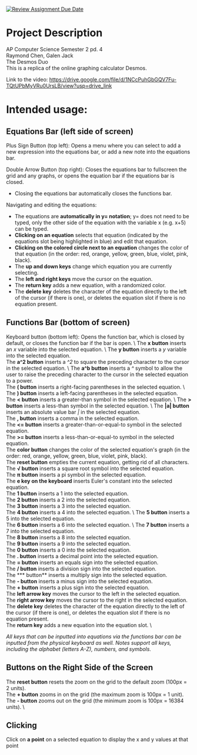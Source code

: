 [![Review Assignment Due Date](https://classroom.github.com/assets/deadline-readme-button-22041afd0340ce965d47ae6ef1cefeee28c7c493a6346c4f15d667ab976d596c.svg)](https://classroom.github.com/a/YxXKqIeT)
# Project Description

AP Computer Science Semester 2 pd. 4 \
Raymond Chen, Galen Jack \
The Desmos Duo \
This is a replica of the online graphing calculator Desmos. 

Link to the video: https://drive.google.com/file/d/1NCcPuhGbGQV7Fu-TQtUPbMyVRu0UrsLB/view?usp=drive_link 

# Intended usage:

## Equations Bar (left side of screen)
Plus Sign Button (top left): Opens a menu where you can select to add a new expression into the equations bar, or add a new note into the equations bar.

Double Arrow Button (top right): Closes the equations bar to fullscreen the grid and any graphs, or opens the equation bar if the equations bar is closed.
- Closing the equations bar automatically closes the functions bar. 

Navigating and editing the equations:
- The equations are **automatically in y= notation**; y= does not need to be typed, only the other side of the equation with the variable x (e.g. x+5) can be typed.
- **Clicking on an equation** selects that equation (indicated by the equations slot being highlighted in blue) and edit that equation.
- **Clicking on the colored circle next to an equation** changes the color of that equation (in the order: red, orange, yellow, green, blue, violet, pink, black).
- The **up and down keys** change which equation you are currently selecting.
- The **left and right keys** move the cursor on the equation.
- The **return key** adds a new equation, with a randomized color.
- The **delete key** deletes the character of the equation directly to the left of the cursor (if there is one), or deletes the equation slot if there is no equation present.

## Functions Bar (bottom of screen)
Keyboard button (bottom left): Opens the function bar, which is closed by default, or closes the function bar if the bar is open. \ 
The **x button** inserts an *x* variable into the selected equation. \ 
The **y button** inserts a *y* variable into the selected equation. \
The **a^2 button** inserts a *^2* to square the preceding character to the cursor in the selected equation. \ 
The **a^b button** inserts a *^* symbol to allow the user to raise the preceding character to the cursor in the selected equation to a power. \
The **( button** inserts a right-facing parentheses in the selected equation. \ 
The **) button** inserts a left-facing parentheses in the selected equation. \
The **< button** inserts a greater-than symbol in the selected equation. \ 
The **> button** inserts a less-than symbol in the selected equation. \ 
The **|a| button** inserts an absolute value bar *|* in the selected equation. \
The **, button** inserts a comma in the selected equation. \
The **<= button** inserts a greater-than-or-equal-to symbol in the selected equation. \
The **>= button** inserts a less-than-or-equal-to symbol in the selected equation. \
The **color button** changes the color of the selected equation's graph (in the order: red, orange, yellow, green, blue, violet, pink, black). \
The **reset button** empties the current equation, getting rid of all characters. \
The **√ button** inserts a square root symbol into the selected equation. \
The **π button** inserts a pi symbol in the selected equation. \
The **e key on the keyboard** inserts Euler's constant into the selected equation. \
The **1 button** inserts a 1 into the selected equation. \
The **2 button** inserts a 2 into the selected equation. \
The **3 button** inserts a 3 into the selected equation. \
The **4 button** inserts a 4 into the selected equation. \ 
The **5 button** inserts a 5 into the selected equation. \
The **6 button** inserts a 6 into the selected equation. \ 
The **7 button** inserts a 7 into the selected equation. \
The **8 button** inserts a 8 into the selected equation. \
The **9 button** inserts a 9 into the selected equation. \
The **0 button** inserts a 0 into the selected equation. \
The **. button** inserts a decimal point into the selected equation. \
The **= button** inserts an equals sign into the selected equation. \
The **/ button** inserts a division sign into the selected equation. \
The *** button** inserts a multiply sign into the selected equation. \
The **- button** inserts a minus sign into the selected equation. \
The **+ button** inserts a plus sign into the selected equation. \
The **left arrow key** moves the cursor to the left in the selected equation. \
The **right arrow key** moves the cursor to the right in the selected equation. \
The **delete key** deletes the character of the equation directly to the left of the cursor (if there is one), or deletes the equation slot if there is no equation present. \
The **return key** adds a new equation into the equation slot. \

*All keys that can be inputted into equations via the functions bar can be inputted from the physical keyboard as well.*
*Notes support all keys, including the alphabet (letters A-Z), numbers, and symbols.*

## Buttons on the Right Side of the Screen
The **reset button** resets the zoom on the grid to the default zoom (100px = 2 units). \
The **+ button** zooms in on the grid (the maximum zoom is 100px = 1 unit). \
The **- button** zooms out on the grid (the minimum zoom is 100px = 16384 units). \

## Clicking
Click on **a point** on a selected equation to display the x and y values at that point